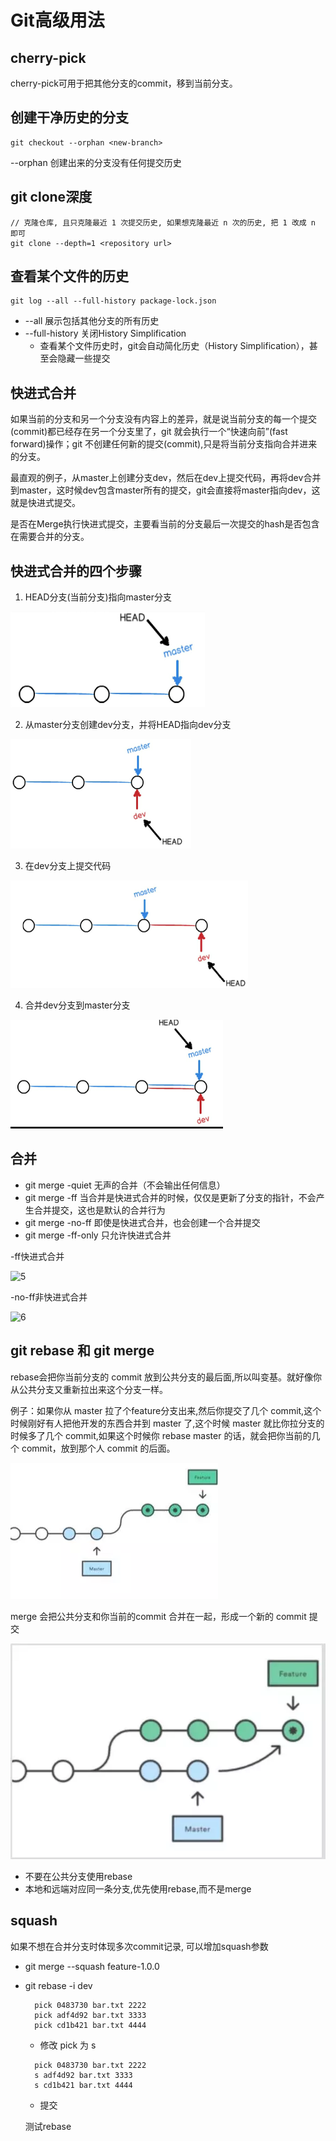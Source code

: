 # Git高级用法

## cherry-pick
cherry-pick可用于把其他分支的commit，移到当前分支。


## 创建干净历史的分支
```shell script
git checkout --orphan <new-branch>
```
--orphan 创建出来的分支没有任何提交历史

## git clone深度
```shell script
// 克隆仓库, 且只克隆最近 1 次提交历史, 如果想克隆最近 n 次的历史, 把 1 改成 n 即可
git clone --depth=1 <repository url>
```

## 查看某个文件的历史
```shell script
git log --all --full-history package-lock.json
```
* --all 展示包括其他分支的所有历史
* --full-history 关闭History Simplification
  * 查看某个文件历史时，git会自动简化历史（History Simplification），甚至会隐藏一些提交

## 快进式合并
  如果当前的分支和另一个分支没有内容上的差异，就是说当前分支的每一个提交(commit)都已经存在另一个分支里了，git 就会执行一个“快速向前”(fast forward)操作；git 不创建任何新的提交(commit),只是将当前分支指向合并进来的分支。

  最直观的例子，从master上创建分支dev，然后在dev上提交代码，再将dev合并到master，这时候dev包含master所有的提交，git会直接将master指向dev，这就是快进式提交。

  是否在Merge执行快进式提交，主要看当前的分支最后一次提交的hash是否包含在需要合并的分支。

## 快进式合并的四个步骤
  1. HEAD分支(当前分支)指向master分支

  ![1]

  2. 从master分支创建dev分支，并将HEAD指向dev分支

  ![2]

  3. 在dev分支上提交代码

  ![3]

  4. 合并dev分支到master分支

  ![4]

## 合并
 * git merge -quiet <branch> 无声的合并（不会输出任何信息）
 * git merge -ff <branch> 当合并是快进式合并的时候，仅仅是更新了分支的指针，不会产生合并提交，这也是默认的合并行为
 * git merge -no-ff <branch> 即使是快进式合并，也会创建一个合并提交
 * git merge -ff-only <branch> 只允许快进式合并

  -ff快进式合并

  ![5]

   -no-ff非快进式合并

  ![6]

## git rebase 和 git merge

 rebase会把你当前分支的 commit 放到公共分支的最后面,所以叫变基。就好像你从公共分支又重新拉出来这个分支一样。

 例子：如果你从 master 拉了个feature分支出来,然后你提交了几个 commit,这个时候刚好有人把他开发的东西合并到 master 了,这个时候 master 就比你拉分支的时候多了几个 commit,如果这个时候你 rebase master 的话，就会把你当前的几个 commit，放到那个人 commit 的后面。

 ![7]

 merge 会把公共分支和你当前的commit 合并在一起，形成一个新的 commit 提交

 ![8]

 * 不要在公共分支使用rebase
 * 本地和远端对应同一条分支,优先使用rebase,而不是merge

## squash
如果不想在合并分支时体现多次commit记录, 可以增加squash参数
* git merge --squash feature-1.0.0
* git rebase -i dev
  ```
    pick 0483730 bar.txt 2222
    pick adf4d92 bar.txt 3333
    pick cd1b421 bar.txt 4444
  ```
  * 修改 pick 为 s
  ```
    pick 0483730 bar.txt 2222
    s adf4d92 bar.txt 3333
    s cd1b421 bar.txt 4444
  ```
  * 提交

  测试rebase






[1]:img/1.png
[2]:img/2.png
[3]:img/3.png
[4]:img/4.png
[5]:img/5.png
[6]:img/6.png
[7]:img/7.webp
[8]:img/8.webp



